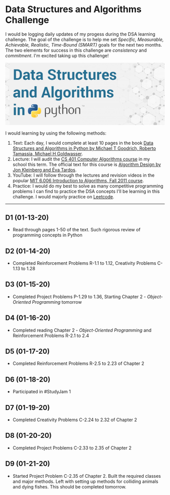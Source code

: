 # Data Structures and Algorithms Challenge
 I would be logging daily updates of my progess during the DSA learning challenge. The goal of the challenge is to help me set *Specific, Measurable, Achievable, Realistic, Time-Bound (SMART)* goals for the next two months. The two elements for success in this challenge are *consistency* and *commitment*. I'm excited taking up this challenge!
 
![DSA Python](images/dsa_python.jpg)

I would learning by using the following methods:

1. Text: Each day, I would complete at least 10 pages in the book [Data Structures and Algorithms in Python by Michael T Goodrich, Roberto Tamassia, Michael H Goldwasser](https://www.amazon.com/Structures-Algorithms-Python-Michael-Goodrich/dp/1118290275).
2. Lecture: I will audit the [CS 401 Computer Algorithms course](https://sidiropo.people.uic.edu/courses/2020_spring_401/) in my school this term. The official text for this course is [Algorithm Design by Jon Kleinberg and Éva Tardos](https://www.pearson.com/us/higher-education/program/Kleinberg-Algorithm-Design/PGM319216.html).
3. YouTube: I will follow through the lectures and revision videos in the popular [MIT 6.006 Introduction to Algorithms, Fall 2011 course](https://www.youtube.com/playlist?list=PLUl4u3cNGP61Oq3tWYp6V_F-5jb5L2iHb).
4. Practice: I would do my best to solve as many competitive programming problems I can find to practice the DSA concepts I'll be learning in this challenge. I would majorly practice on [Leetcode](https://leetcode.com/).
___
 ## D1 (01-13-20)
- Read through pages 1-50 of the text. Such rigorous review of programming concepts in Python

 ## D2 (01-14-20)
- Completed Reinforcement Problems R-1.1 to 1.12, Creativity Problems C-1.13 to 1.28

 ## D3 (01-15-20)
- Completed Project Problems P-1.29 to 1.36, Starting Chapter 2 - _Object-Oriented Programming_ tomorrow

 ## D4 (01-16-20)
- Completed reading Chapter 2 - _Object-Oriented Programming_ and Reinforcement Problems R-2.1 to 2.4

 ## D5 (01-17-20)
- Completed Reinforcement Problems R-2.5 to 2.23 of Chapter 2

 ## D6 (01-18-20)
- Participated in #StudyJam 1

 ## D7 (01-19-20)
- Completed Creativity Problems C-2.24 to 2.32 of Chapter 2

 ## D8 (01-20-20)
- Completed Project Problems C-2.33 to 2.35 of Chapter 2

 ## D9 (01-21-20)
- Started Project Problem C-2.35 of Chapter 2. Built the required classes and major methods. Left with setting up methods for colliding animals and dying fishes. This should be completed tomorrow.